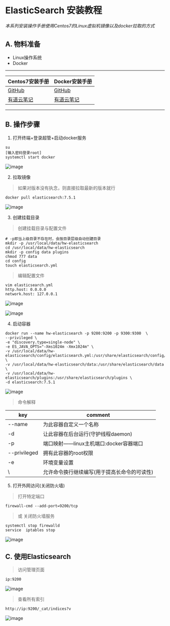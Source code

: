 # ElasticSearch 安装教程
###### 本系列安装操作手册使用Centos7的Linux虚拟机镜像以及docker拉取的方式

## A. 物料准备
- Linux操作系统
- Docker
---
Centos7安装手册 | Docker安装手册
---|---
[GitHub](https://github.com/HenwyGoal/tech-article/blob/main/install/linux-install.md) | [GitHub](https://github.com/HenwyGoal/tech-article/blob/main/install/docker-install.md)
[有道云笔记](https://note.youdao.com/s/87i4m1Qx) | [有道云笔记](https://note.youdao.com/s/Duzp5eGb)

---
## B. 操作步骤
1. 打开终端+登录超管+启动docker服务
```
su
[输入密码登录root]
systemctl start docker
```

![image](https://raw.githubusercontent.com/HenwyGoal/tech-article/main/install/img/consul-install/B-01.png)

2. 拉取镜像

> 如果对版本没有执念，则直接拉取最新的版本就行

```
docker pull elasticsearch:7.5.1
```

![image](https://raw.githubusercontent.com/HenwyGoal/tech-article/main/install/img/elasticsearch-install/B-01.png)

3. 创建挂载目录

> 创建挂载目录与配置文件

```
# -p即当上级目录不存在时，会按目录层级自动创建目录
mkdir -p /usr/local/data/hw-elasticsearch 
cd /usr/local/data/hw-elasticsearch 
mkdir -p config data plugins
chmod 777 data
cd config
touch elasticsearch.yml
```

> 编辑配置文件

```
vim elasticsearch.yml
http.host: 0.0.0.0
network.host: 127.0.0.1
```

![image](https://raw.githubusercontent.com/HenwyGoal/tech-article/main/install/img/elasticsearch-install/B-02.png)

![image](https://raw.githubusercontent.com/HenwyGoal/tech-article/main/install/img/elasticsearch-install/B-03.png)

4. 启动容器

```
docker run --name hw-elasticsearch -p 9200:9200 -p 9300:9300  \
--privileged \
-e "discovery.type=single-node" \
-e ES_JAVA_OPTS="-Xms1024m -Xmx1024m" \
-v /usr/local/data/hw-elasticsearch/config/elasticsearch.yml:/usr/share/elasticsearch/config/elasticsearch.yml \
-v /usr/local/data/hw-elasticsearch/data:/usr/share/elasticsearch/data \
-v /usr/local/data/hw-elasticsearch/plugins:/usr/share/elasticsearch/plugins \
-d elasticsearch:7.5.1
```

![image](https://raw.githubusercontent.com/HenwyGoal/tech-article/main/install/img/elasticsearch-install/B-04.png)
> 命令解释

key | comment
---|---
--name | 为此容器自定义一个名称
-d | 让此容器在后台运行(守护线程daemon)
-p | 端口映射——linux主机端口:docker容器端口
--privileged | 拥有此容器的root权限
-e | 环境变量设置
\ | 允许命令换行继续编写(用于提高长命令的可读性)

5. 打开外网访问(关闭防火墙)

> 打开特定端口

```
firewall-cmd --add-port=9200/tcp
```
> 或 关闭防火墙服务

```
systemctl stop firewalld
service  iptables stop
```

![image](https://raw.githubusercontent.com/HenwyGoal/tech-article/main/install/img/elasticsearch-install/B-05.png)

## C. 使用Elasticsearch

> 访问管理页面

```
ip:9200
```

![image](https://raw.githubusercontent.com/HenwyGoal/tech-article/main/install/img/elasticsearch-install/C-01.png)

> 查看所有索引

```
http://ip:9200/_cat/indices?v
```

![image](https://raw.githubusercontent.com/HenwyGoal/tech-article/main/install/img/elasticsearch-install/C-02.png)
